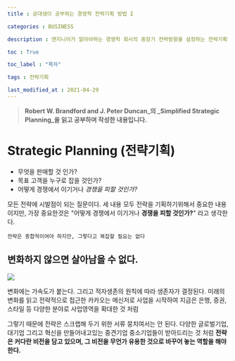 ```yaml
---
title : 공대생이 공부하는 경영학 전략기획 방법 I 

categories : BUSINESS

description : 엔지니어가 알아야하는 경영학 회사의 중장기 전략방향을 설정하는 전략기획 업무, 그에대한 해법

toc : True

toc_label : "목차"

tags : 전략기획

last_modified_at : 2021-04-29
---
```


> **Robert W. Brandford and J. Peter Duncan_의 _Simplified Strategic Planning_을 읽고 공부하며 작성한 내용입니다.**

# Strategic Planning (전략기획)

* 무엇을 판매할 것 인가?
* 목표 고객을 누구로 잡을 것인가?
* 어떻게 경쟁에서 이기거나 _경쟁을 피할 것인가?_

모든 전략에 시발점이 되는 질문이다. 세 내용 모두 전략을 기획하기위해서 중요한 내용이지만, 가장 중요한것은 "어떻게 경쟁에서 이기거나 **경쟁을 피할 것인가?**" 라고 생각한다.

```
전략은 종합적이여야 하지만, 그렇다고 복잡할 필요는 없다 
```

## 변화하지 않으면 살아남을 수 없다.

![](/Users/yangdongjae/Desktop/2021/github/YangDongJae.github.io/assets/images/Biz/StrategicPlan/TimeChangeGraph.png)



변화에는 가속도가 붙는다. 그리고 적자생존의 원칙에 따라 생존자가 결정된다. 미래의 변화를 읽고 전략적으로 접근한 카카오는 메신저로 사업을 시작하여 지금은 은행, 증권, 스타일 등 다양한 분야로 사업영역을 확대한 것 처럼<br/>

그렇기 때문에 전략은 스크랩해 두기 위한 서류 뭉치여서는 안 된다. 다양한 글로벌기업, 대기업 그리고 혁신을 만들어내고있는 중견기업 중소기업들이 받아드리는 것 처럼 **전략은  커다란 비전을 담고 있으며, 그 비전을 무언가 유용한 것으로 바꾸어 놓는 역할을 해야한다.**

